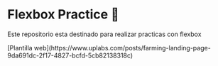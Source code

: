 # Flexbox Practice :rocket:
<p>Este repositorio esta destinado para realizar practicas con flexbox</p>
[Plantilla web](https://www.uplabs.com/posts/farming-landing-page-9da691dc-2f17-4827-bcfd-5cb82138318c)
